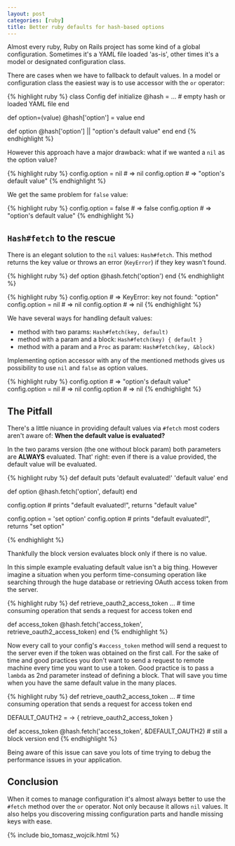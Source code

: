 ```yaml
---
layout: post
categories: [ruby]
title: Better ruby defaults for hash-based options
---
```

Almost every ruby, Ruby on Rails project has some kind of a global configuration.
Sometimes it's a YAML file loaded 'as-is', other times it's a model or designated
configuration class.

There are cases when we have to fallback to default values. In a model or
configuration class the easiest way is to use accessor with the `or` operator:

{% highlight ruby %}
class Config
  def initialize
    @hash = ... # empty hash or loaded YAML file
  end

  def option=(value)
    @hash['option'] = value
  end

  def option
    @hash['option'] || "option's default value"
  end
end
{% endhighlight %}

However this approach have a major drawback: what if we wanted a `nil` as the
option value?

{% highlight ruby %}
config.option = nil # => nil
config.option # => "option's default value"
{% endhighlight %}

We get the same problem for `false` value:

{% highlight ruby %}
config.option = false # => false
config.option # => "option's default value"
{% endhighlight %}

## `Hash#fetch` to the rescue

There is an elegant solution to the `nil` values: `Hash#fetch`.
This method returns the key value or throws an error (`KeyError`) if they key
wasn't found.

{% highlight ruby %}
def option
  @hash.fetch('option')
end
{% endhighlight %}

{% highlight ruby %}
config.option # => KeyError: key not found: "option"
config.option = nil # => nil
config.option # => nil
{% endhighlight %}

We have several ways for handling default values:

* method with two params: `Hash#fetch(key, default)`
* method with a param and a block: `Hash#fetch(key) { default }`
* method with a param and a `Proc` as param: `Hash#fetch(key, &block)`

Implementing option accessor with any of the mentioned methods gives us
possibility to use `nil` and `false` as option values.

{% highlight ruby %}
config.option # => "option's default value"
config.option = nil # => nil
config.option # => nil
{% endhighlight %}

## The Pitfall

There's a little niuance in providing default values via `#fetch` most coders
aren't aware of: __When the default value is evaluated?__

In the two params version (the one without block param) both parameters are
__ALWAYS__ evaluated. That' right: even if there is a value provided, the
default value
will be evaluated.

{% highlight ruby %}
def default
  puts 'default evaluated!'
  'default value'
end

def option
  @hash.fetch('option', default)
end

config.option # prints "default evaluated!", returns "default value"

config.option = 'set option'
config.option # prints "default evaluated!", returns "set option"

{% endhighlight %}

Thankfully the block version evaluates block only if there is no value.

In this simple example evaluating default value isn't a big thing.
However imagine a situation when you perform time-consuming operation like
searching through the huge database or retrieving OAuth access token from
the server.

{% highlight ruby %}
def retrieve_oauth2_access_token
  ... # time consuming operation that sends a request for access token
end

def access_token
  @hash.fetch('access_token', retrieve_oauth2_access_token)
end
{% endhighlight %}

Now every call to your config's `#access_token` method will send a request to
the server even if the token was obtained on the first call. For the sake of
time and good practices you don't want to send a request to remote machine
every time you want to use a token. Good practice is to pass a `lambda` as 2nd
parameter instead of defining a block.  That will save you time when you have
the same default value in the many places.

{% highlight ruby %}
def retrieve_oauth2_access_token
  ... # time consuming operation that sends a request for access token
end

DEFAULT_OAUTH2 = -> { retrieve_oauth2_access_token }

def access_token
  @hash.fetch('access_token', &DEFAULT_OAUTH2) # still a block version
end
{% endhighlight %}

Being aware of this issue can save you lots of time trying to debug the
performance issues in your application.

## Conclusion

When it comes to manage configuration it's almost always better to use the
`#fetch` method over the `or` operator. Not only because it allows `nil` values.
It also helps you discovering missing configuration parts and handle missing
keys with ease.

{% include bio_tomasz_wojcik.html %}
